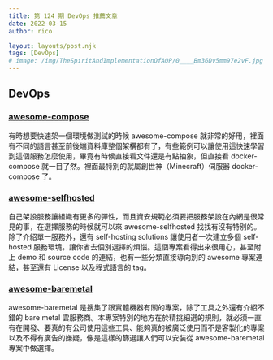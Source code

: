 ```yaml
---
title: 第 124 期 DevOps 推薦文章
date: 2022-03-15
author: rico

layout: layouts/post.njk
tags: [DevOps]
# image: /img/TheSpiritAndImplementationOfAOP/0____Bm36Dv5mm97e2vF.jpg
---
```


## DevOps

<!-- summary -->
### [awesome-compose](https://github.com/docker/awesome-compose)

有時想要快速架一個環境做測試的時候 awesome-compose 就非常的好用，裡面有不同的語言甚至前後端資料庫整個架構都有了，有些範例可以讓使用這快速學習到這個服務怎麼使用，畢竟有時候直接看文件還是有點抽象，但直接看 docker-compose 就一目了然。<!-- summary -->裡面最特別的就屬創世神（Minecraft）伺服器 docker-compose 了。

### [awesome-selfhosted](https://github.com/awesome-selfhosted/awesome-selfhosted)

自己架設服務讓組織有更多的彈性，而且資安規範必須要把服務架設在內網是很常見的事，在選擇服務的時候就可以來 awesome-selfhosted 找找有沒有特別的。除了介紹單一服務外，還有 self-hosting solutions 讓使用者一次建立多個 self-hosted 服務環境，讓你省去個別選擇的煩惱。這個專案看得出來很用心，甚至附上 demo 和 source code 的連結，也有一些分類直接導向別的 awesome 專案連結，甚至還有 License 以及程式語言的 tag。

### [awesome-baremetal](https://github.com/alexellis/awesome-baremetal)

awesome-baremetal 是搜集了跟實體機器有關的專案，除了工具之外還有介紹不錯的 bare metal 雲服務商。本專案特別的地方在於精挑細選的規則，就必須一直有在開發、要真的有公司使用這些工具、能夠真的被廣泛使用而不是客製化的專案以及不得有廣告的嫌疑，像是這樣的篩選讓人們可以安裝從 awesome-baremetal 專案中做選擇。